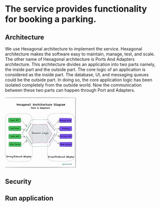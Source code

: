 # The service provides functionality for booking a parking.

## Architecture
We use Hexagonal architecture to implement the service.
Hexagonal architecture makes the software easy to maintain, manage, test, and scale.
The other name of Hexagonal architecture is Ports And Adapters architecture. 
This architecture divides an application into two parts namely, the inside part and the outside part. 
The core logic of an application is considered as the inside part. 
The database, UI, and messaging queues could be the outside part. 
In doing so, the core application logic has been isolated completely from the outside world. 
Now the communication between these two parts can happen through Port and Adapters.

![img.png](img.png)

## Security


## Run application